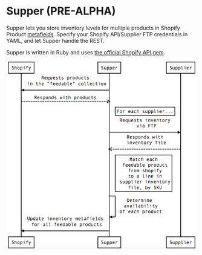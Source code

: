 # Supper (PRE-ALPHA)

Supper lets you store inventory levels for multiple products in Shopify Product [metafields](http://docs.shopify.com/api/metafield). Specify your Shopify API/Supplier FTP credentials in YAML, and let Supper handle the REST.

Supper is written in Ruby and uses [the official Shopify API gem](https://github.com/Shopify/shopify_api).

![Sequence Diagram](https://raw.githubusercontent.com/acobster/supper/master/doc/images/sequence-diagram.png)

